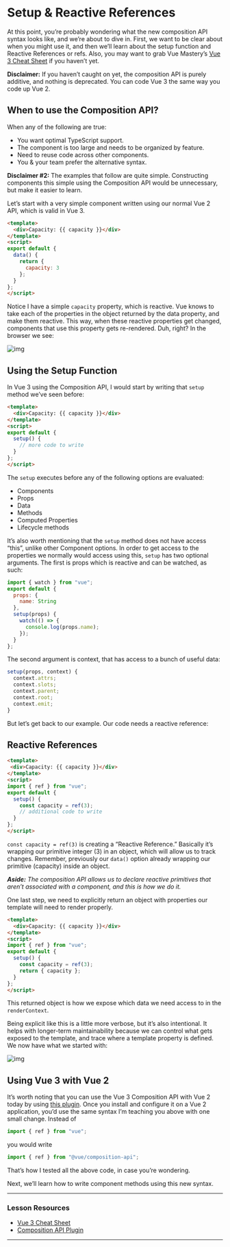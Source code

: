 # Setup & Reactive References

At this point, you’re probably wondering what the new composition API  syntax looks like, and we’re about to dive in. First, we want to be  clear about when you might use it, and then we’ll learn about the setup  function and Reactive References or refs.  Also, you may want to grab  Vue Mastery’s [Vue 3 Cheat Sheet](https://www.vuemastery.com/vue-3-cheat-sheet) if you haven’t yet.

**Disclaimer:** If you haven’t caught on yet, the  composition API is purely additive, and nothing is deprecated. You can  code Vue 3 the same way you code up Vue 2.

## When to use the Composition API?

When any of the following are true:

- You want optimal TypeScript support.
- The component is too large and needs to be organized by feature.
- Need to reuse code across other components.
- You & your team prefer the alternative syntax.

**Disclaimer #2:** The examples that follow are quite  simple. Constructing components this simple using the Composition API  would be unnecessary, but make it easier to learn.

Let’s start with a very simple component written using our normal Vue 2 API, which is valid in Vue 3.

```html
<template>
  <div>Capacity: {{ capacity }}</div>
</template>
<script>
export default {
  data() {
    return {
      capacity: 3
    };
  }
};
</script>
```

Notice I have a simple `capacity` property, which is  reactive. Vue knows to take each of the properties in the object  returned by the data property, and make them reactive. This way, when  these reactive properties get changed, components that use this property gets re-rendered. Duh, right? In the browser we see:

![img](https://firebasestorage.googleapis.com/v0/b/vue-mastery.appspot.com/o/flamelink%2Fmedia%2F1570469941666_01-browser.jpg?alt=media&token=9c8eecfd-cb4a-43b5-98e0-cccd02ffe23d)

## Using the Setup Function

In Vue 3 using the Composition API, I would start by writing that `setup` method we’ve seen before:

```html
<template>
  <div>Capacity: {{ capacity }}</div>
</template>
<script>
export default {
  setup() {
    // more code to write
  }
};
</script>
```

The `setup` executes before any of the following options are evaluated:

- Components
- Props
- Data
- Methods
- Computed Properties
- Lifecycle methods

It’s also worth mentioning that the `setup` method does  not have access “this”, unlike other Component options. In order to get  access to the properties we normally would access using this, `setup` has two optional arguments. The first is props which is reactive and can be watched, as such:

```javascript
import { watch } from "vue";
export default {
  props: {
    name: String
  },
  setup(props) {
    watch(() => {
      console.log(props.name);
    });
  }
};
```

The second argument is context, that has access to a bunch of useful data:

```javascript
setup(props, context) {
  context.attrs;
  context.slots;
  context.parent;
  context.root;
  context.emit;
}
```

But let’s get back to our example. Our code needs a reactive reference:

## Reactive References

```html
<template>
 <div>Capacity: {{ capacity }}</div>
</template>
<script>
import { ref } from "vue";
export default {
  setup() {
    const capacity = ref(3);
    // additional code to write
  }
};
</script>
```

`const capacity = ref(3)` is creating a “Reactive  Reference.” Basically it’s wrapping our primitive integer (3) in an  object, which will allow us to track changes. Remember, previously our `data()` option already wrapping our primitive (capacity) inside an object.

***Aside:*** *The composition API allows us to declare reactive primitives that aren’t associated with a component, and this is how we do it.*

One last step, we need to explicitly return an object with properties our template will need to render properly.

```html
<template>
  <div>Capacity: {{ capacity }}</div>
</template>
<script>
import { ref } from "vue";
export default {
  setup() {
    const capacity = ref(3);
    return { capacity };
  }
};
</script>
```

This returned object is how we expose which data we need access to in the `renderContext`.

Being explicit like this is a little more verbose, but it’s also  intentional. It helps with longer-term maintainability because we can  control what gets exposed to the template, and trace where a template  property is defined. We now have what we started with:

![img](https://firebasestorage.googleapis.com/v0/b/vue-mastery.appspot.com/o/flamelink%2Fmedia%2F1570469941666_01-browser.jpg?alt=media&token=9c8eecfd-cb4a-43b5-98e0-cccd02ffe23d)

## Using Vue 3 with Vue 2

It’s worth noting that you can use the Vue 3 Composition API with Vue 2 today by using [this plugin](https://github.com/vuejs/composition-api). Once you install and configure it on a Vue 2 application, you’d use the same syntax I’m teaching you above with one small change. Instead of

```javascript
import { ref } from "vue";
```

you would write

```javascript
import { ref } from "@vue/composition-api";
```

That’s how I tested all the above code, in case you’re wondering.

Next, we’ll learn how to write component methods using this new syntax.

---

### Lesson Resources

- [Vue 3 Cheat Sheet](https://www.vuemastery.com/vue-3-cheat-sheet/)
- [Composition API Plugin](https://github.com/vuejs/composition-api)

---

